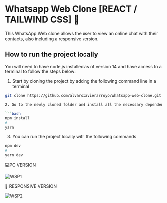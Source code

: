 # Whatsapp Web Clone [REACT / TAILWIND CSS] 💬

This WhatsApp Web clone allows the user to view an online chat with their contacts, also including a responsive version.

## How to run the project locally

You will need to have node.js installed as of version 14 and have access to a terminal to follow the steps below:
1. Start by cloning the project by adding the following command line in a terminal

```bash
git clone https://github.com/alvaroxavierarroyo/whatsapp-web-clone.git

2. Go to the newly cloned folder and install all the necessary dependencies

```bash
npm install
#
yarn
```
3. You can run the project locally with the following commands
```bash
npm dev
#
yarn dev
```
💻PC VERSION

![WSP1](https://user-images.githubusercontent.com/119838743/205604988-049aaa86-c08b-4792-aab7-a83a44a5fc27.png)

📱 RESPONSIVE VERSION


![WSP2](https://user-images.githubusercontent.com/119838743/205605073-ca1ea576-a7d2-46c6-9053-3ed72344c576.png)
